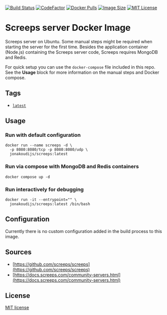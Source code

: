 [![Build Status](https://img.shields.io/github/workflow/status/jonakoudijs/docker-screeps/build.svg?logo=github)](https://github.com/jonakoudijs/docker-screeps/actions)
[![CodeFactor](https://www.codefactor.io/repository/github/jonakoudijs/docker-screeps/badge)](https://www.codefactor.io/repository/github/jonakoudijs/docker-screeps)
[![Docker Pulls](https://img.shields.io/docker/pulls/jonakoudijs/screeps.svg)](https://hub.docker.com/r/jonakoudijs/screeps)
[![Image Size](https://img.shields.io/docker/image-size/jonakoudijs/screeps/latest.svg)](https://hub.docker.com/r/jonakoudijs/screeps)
[![MIT License](https://img.shields.io/badge/license-MIT-blue.svg)](LICENSE)

# Screeps server Docker Image

Screeps server on Ubuntu. Some manual steps might be required when starting the
server for the first time. Besides the application container (Node.js) containing
the Screeps server code, Screeps requires MongoDB and Redis.

For quick setup you can use the `docker-compose` file included in this repo. See
the **Usage** block for more information on the manual steps and Docker compose.

## Tags

* [`latest`](Dockerfile)

## Usage

### Run with default configuration
```shell
docker run --name screeps -d \
  -p 8080:8080/tcp -p 8080:8080/udp \
  jonakoudijs/screeps:latest
```
### Run via compose with MongoDB and Redis containers
```shell
docker compose up -d
```
### Run interactively for debugging
```shell
docker run -it --entrypoint="" \
  jonakoudijs/screeps:latest /bin/bash
```

## Configuration

Currently there is no custom configuration added in the build process to this image.

## Sources

* [https://github.com/screeps/screeps](https://github.com/screeps/screeps)
* [https://docs.screeps.com/community-servers.html](https://docs.screeps.com/community-servers.html)

## License

[MIT license](LICENSE)

